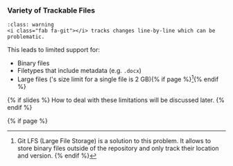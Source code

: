### Variety of Trackable Files

```{admonition} Not all filetypes and sizes are well supported
:class: warning
<i class="fab fa-git"></i> tracks changes line-by-line which can be problematic.
```

This leads to limited support for:

- Binary files
- Filetypes that include metadata (e.g. `.docx`)
- Large files (<i class="fab fa-git"></i>'s size limit for a single file is 2 GB){% if page %}[^sn4]{% endif %}

{% if slides %}
How to deal with these limitations will be discussed later.
{% endif %}

{% if page %}
[^sn4]: Git LFS (Large File Storage) is a solution to this problem. It allows to store binary files outside of the repository and only track their location and version.
{% endif %}
